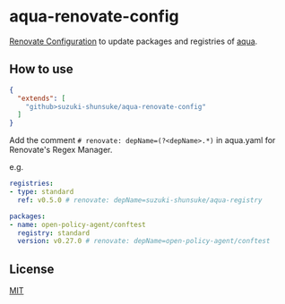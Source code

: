 # aqua-renovate-config

[Renovate Configuration](https://docs.renovatebot.com/config-presets/) to update packages and registries of [aqua](https://github.com/suzuki-shunsuke/aqua).

## How to use

```json
{
  "extends": [
    "github>suzuki-shunsuke/aqua-renovate-config"
  ]
}
```

Add the comment `# renovate: depName=(?<depName>.*)` in aqua.yaml for Renovate's Regex Manager.

e.g.

```yaml
registries:
- type: standard
  ref: v0.5.0 # renovate: depName=suzuki-shunsuke/aqua-registry

packages:
- name: open-policy-agent/conftest
  registry: standard
  version: v0.27.0 # renovate: depName=open-policy-agent/conftest
```

## License

[MIT](LICENSE)
